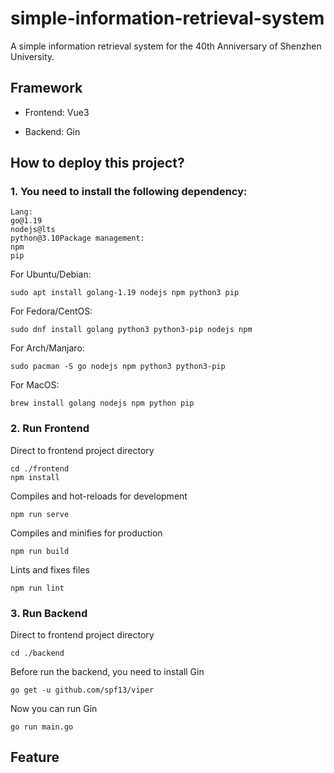 # simple-information-retrieval-system
A simple information retrieval system for the 40th Anniversary of Shenzhen University.

## Framework

- Frontend: Vue3

- Backend: Gin

## How to deploy this project?
### 1.  You need to install the following dependency:
```
Lang:
go@1.19
nodejs@lts
python@3.10Package management:
npm
pip
```
For Ubuntu/Debian:
```
sudo apt install golang-1.19 nodejs npm python3 pip
```
For Fedora/CentOS:
```
sudo dnf install golang python3 python3-pip nodejs npm
```
For Arch/Manjaro:
```
sudo pacman -S go nodejs npm python3 python3-pip
```
For MacOS:
```
brew install golang nodejs npm python pip
```
### 2.  Run Frontend
Direct to frontend project directory
```
cd ./frontend
npm install
``` 
Compiles and hot-reloads for development
```
npm run serve
```
Compiles and minifies for production
```
npm run build
```
Lints and fixes files
```
npm run lint
```
### 3.  Run Backend
Direct to frontend project directory
```
cd ./backend
```
Before run the backend, you need to install Gin
```
go get -u github.com/spf13/viper
```
Now you can run Gin
```
go run main.go
```

## Feature
